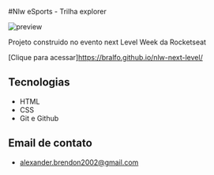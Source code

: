 #Nlw eSports - Trilha explorer

![preview](./.github/previw.png)

Projeto construido no evento next Level Week da Rocketseat

[Clique para acessar]https://bralfo.github.io/nlw-next-level/

##  Tecnologias 
- HTML
- CSS
- Git e Github

## Email de contato

- alexander.brendon2002@gmail.com
